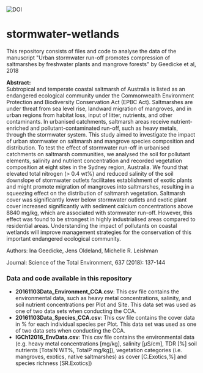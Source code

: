 ![DOI](https://zenodo.org/badge/130875569.svg)

# stormwater-wetlands
This repository consists of files and code to analyse the data of the manuscript "Urban stormwater run-off promotes compression of saltmarshes by freshwater plants and mangrove forests" by Geedicke et al, 2018

**Abstract:**  
Subtropical and temperate coastal saltmarsh of Australia is listed as an endangered ecological community under the Commonwealth Environment Protection and Biodiversity Conservation Act (EPBC Act). Saltmarshes are under threat from sea level rise, landward migration of mangroves, and in urban regions from habitat loss, input of litter, nutrients, and other contaminants. In urbanised catchments, saltmarsh areas receive nutrient-enriched and pollutant-contaminated run-off, such as heavy metals, through the stormwater system. This study aimed to investigate the impact of urban stormwater on saltmarsh and mangrove species composition and distribution. To test the effect of stormwater run-off in urbanised catchments on saltmarsh communities, we analysed the soil for pollutant elements, salinity and nutrient concentration and recorded vegetation composition at eight sites in the Sydney region, Australia. We found that elevated total nitrogen (> 0.4 wt%) and reduced salinity of the soil downslope of stormwater outlets facilitates establishment of exotic plants and might promote migration of mangroves into saltmarshes, resulting in a squeezing effect on the distribution of saltmarsh vegetation. Saltmarsh cover was significantly lower below stormwater outlets and exotic plant cover increased significantly with sediment calcium concentrations above 8840 mg/kg, which are associated with stormwater run-off. However, this effect was found to be strongest in highly industrialised areas compared to residential areas. Understanding the impact of pollutants on coastal wetlands will improve management strategies for the conservation of this important endangered ecological community.

Authors: Ina Geedicke, Jens Oldeland, Michelle R. Leishman

Journal: Science of the Total Environment, 637 (2018): 137-144


### Data and code available in this repository

* **20161103Data_Environment_CCA.csv**: This csv file contains the environmental data, such as heavy metal concentrations, salinity, and soil   nutrient concentrations per Plot and Site. This data set was used as one of two data sets when conducting the CCA.
* **20161103Data_Species_CCA.csv**: This csv file contains the cover data in % for each individual species per Plot. This data set was used as one of two data sets when conducting the CCA.
* **IGCh12016_EnvData.csv**: This csv file contains the environmental data (e.g. heavy metal concentrations [mg/kg], salinity [µS/cm], TDR [%] soil nutrients [TotalN WT%, TotalP mg/kg]), vegetation categories (i.e. mangroves, exotics, native saltmarshes) as cover [C.Exotics,%] and species richness [SR.Exotics])
